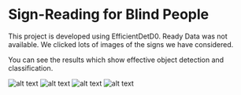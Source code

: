 # Sign-Reading for Blind People

This project is developed using EfficientDetD0. Ready Data was not available. We clicked lots of images of the signs we have considered.

You can see the results which show effective object detection and classification.

![alt text](https://github.com/zeel1997/Sign-Reading/blob/main/Screenshot%20(189).png)
![alt text](https://github.com/zeel1997/Sign-Reading/blob/main/Screenshot%20(190).png)
![alt text](https://github.com/zeel1997/Sign-Reading/blob/main/Screenshot%20(191).png)
![alt text](https://github.com/zeel1997/Sign-Reading/blob/main/Screenshot%20(192).png)

